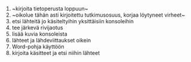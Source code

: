 1. ~kirjoita tietoperusta loppuun~
2. ~oikolue tähän asti kirjoitettu tutkimusosuus, korjaa löytyneet virheet~
3. etsi lähteitä jo käsiteltyihin yksittäisiin konsoleihin
4. tee järkevä rivijaotus
5. lisää kuvia konsoleista
6. lähteet ja lähdeviittaukset oikein
7. Word-pohja käyttöön
8. kirjoita käsitteet ja etsi niihin lähteet
